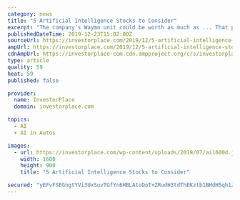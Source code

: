 ```yaml
---
category: news
title: "5 Artificial Intelligence Stocks to Consider"
excerpt: "The company’s Waymo unit could be worth as much as ... That puts it at the top of the heap among artificial intelligence stocks. Nvidia (NASDAQ:NVDA) is the pioneer of GPUs (Graphics Processing ..."
publishedDateTime: 2019-12-23T15:02:00Z
sourceUrl: https://investorplace.com/2019/12/5-artificial-intelligence-stocks-to-consider/
ampUrl: https://investorplace.com/2019/12/5-artificial-intelligence-stocks-to-consider/amp/
cdnAmpUrl: https://investorplace-com.cdn.ampproject.org/c/s/investorplace.com/2019/12/5-artificial-intelligence-stocks-to-consider/amp/
type: article
quality: 59
heat: 59
published: false

provider:
  name: InvestorPlace
  domain: investorplace.com

topics:
  - AI
  - AI in Autos

images:
  - url: https://investorplace.com/wp-content/uploads/2019/07/ai1600d.jpg
    width: 1600
    height: 900
    title: "5 Artificial Intelligence Stocks to Consider"

secured: "yEFvFSEGngtYVi3UxSuvTGfYn6HBLAtoDoT+ZRudH3tdThEKztb1BHdH5qh1zVLgjRoR++J7ndadcn+MSPWSJ0PPmJEBA7ZtcDEiyBTJA2VX1aimhZM+UQ8DSL53Xu0VFt7dM2wLZJWAcuW9N+U9XwYNDODYdYNvMNZtesBqDv5EzO+o6xXJMesYbmIFehEX4cfZPyvshcaElOVsPr4r0yxxGaxzXE12ZbDo7OWji9qeZEISAIXE3TDHo1Oddy2GLvne1dJY69fyB3SEfj/zfi6KDpyGmdA4gcVx/rWxx5s=;sRHb7p/cwTxvjYOUfmc/pg=="
---
```


